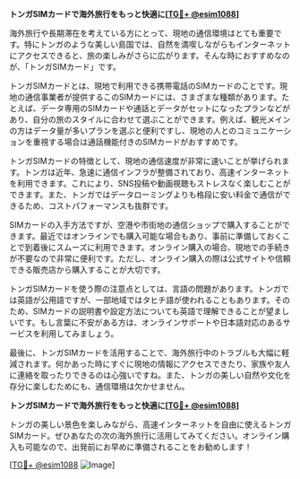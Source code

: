**トンガSIMカードで海外旅行をもっと快適に[[TG💪+ @esim1088](https://t.me/s/esim1088)]**

海外旅行や長期滞在を考えている方にとって、現地の通信環境はとても重要です。特にトンガのような美しい島国では、自然を満喫しながらもインターネットにアクセスできると、旅の楽しみがさらに広がります。そんな時におすすめなのが、「トンガSIMカード」です。

トンガSIMカードとは、現地で利用できる携帯電話のSIMカードのことです。現地の通信事業者が提供するこのSIMカードには、さまざまな種類があります。たとえば、データ専用のSIMカードや通話とデータがセットになったプランなどがあり、自分の旅のスタイルに合わせて選ぶことができます。例えば、観光メインの方はデータ量が多いプランを選ぶと便利ですし、現地の人とのコミュニケーションを重視する場合は通話機能付きのSIMカードがおすすめです。

トンガSIMカードの特徴として、現地の通信速度が非常に速いことが挙げられます。トンガは近年、急速に通信インフラが整備されており、高速インターネットを利用できます。これにより、SNS投稿や動画視聴もストレスなく楽しむことができます。また、トンガではデータローミングよりも格段に安い料金で通信ができるため、コストパフォーマンスも抜群です。

SIMカードの入手方法ですが、空港や市街地の通信ショップで購入することができます。最近ではオンラインでも購入可能な場合もあり、事前に準備しておくことで到着後にスムーズに利用できます。オンライン購入の場合、現地での手続きが不要なので非常に便利です。ただし、オンライン購入の際は公式サイトや信頼できる販売店から購入することが大切です。

トンガSIMカードを使う際の注意点としては、言語の問題があります。トンガでは英語が公用語ですが、一部地域ではタヒチ語が使われることもあります。そのため、SIMカードの説明書や設定方法についても英語で理解できることが望ましいです。もし言葉に不安がある方は、オンラインサポートや日本語対応のあるサービスを利用してみましょう。

最後に、トンガSIMカードを活用することで、海外旅行中のトラブルも大幅に軽減されます。何かあった時にすぐに現地の情報にアクセスできたり、家族や友人に連絡を取ったりできるのは心強いですね。また、トンガの美しい自然や文化を存分に楽しむためにも、通信環境は欠かせません。

**トンガSIMカードで海外旅行をもっと快適に[[TG💪+ @esim1088](https://t.me/s/esim1088)]**

トンガの美しい景色を楽しみながら、高速インターネットを自由に使えるトンガSIMカード。ぜひあなたの次の海外旅行に活用してみてください。オンライン購入も可能なので、出発前にお早めに準備されることをお勧めします！

[[TG💪+ @esim1088](https://t.me/s/esim1088) ![Image](https://i.postimg.cc/Y0z9fWf4/image.png)]